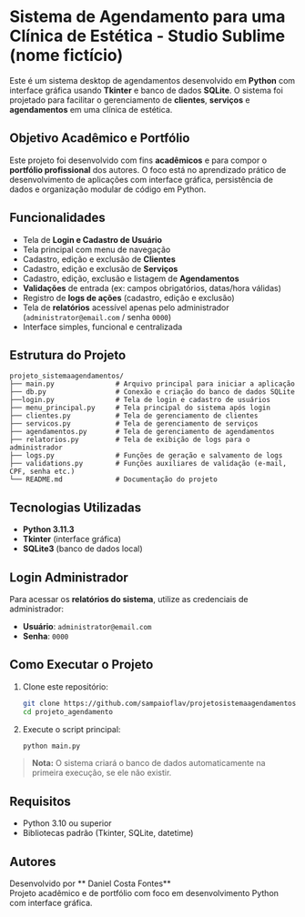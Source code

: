 
# Sistema de Agendamento para uma Clínica de Estética - Studio Sublime (nome fictício)

Este é um sistema desktop de agendamentos desenvolvido em **Python** com interface gráfica usando **Tkinter** e banco de dados **SQLite**. O sistema foi projetado para facilitar o gerenciamento de **clientes**, **serviços** e **agendamentos** em uma clínica de estética.

## Objetivo Acadêmico e Portfólio

Este projeto foi desenvolvido com fins **acadêmicos** e para compor o **portfólio profissional** dos autores. O foco está no aprendizado prático de desenvolvimento de aplicações com interface gráfica, persistência de dados e organização modular de código em Python.

## Funcionalidades

- Tela de **Login e Cadastro de Usuário**
- Tela principal com menu de navegação
- Cadastro, edição e exclusão de **Clientes**
- Cadastro, edição e exclusão de **Serviços**
- Cadastro, edição, exclusão e listagem de **Agendamentos**
- **Validações** de entrada (ex: campos obrigatórios, datas/hora válidas)
- Registro de **logs de ações** (cadastro, edição e exclusão)
- Tela de **relatórios** acessível apenas pelo administrador (`administrator@email.com` / senha `0000`)
- Interface simples, funcional e centralizada

## Estrutura do Projeto

```
projeto_sistemaagendamentos/
├── main.py               # Arquivo principal para iniciar a aplicação
├── db.py                 # Conexão e criação do banco de dados SQLite
├──login.py               # Tela de login e cadastro de usuários
├── menu_principal.py     # Tela principal do sistema após login
├── clientes.py           # Tela de gerenciamento de clientes
├── servicos.py           # Tela de gerenciamento de serviços
├── agendamentos.py       # Tela de gerenciamento de agendamentos
├── relatorios.py         # Tela de exibição de logs para o administrador
├── logs.py               # Funções de geração e salvamento de logs
├── validations.py        # Funções auxiliares de validação (e-mail, CPF, senha etc.)
└── README.md             # Documentação do projeto
```

##  Tecnologias Utilizadas

- **Python 3.11.3**
- **Tkinter** (interface gráfica)
- **SQLite3** (banco de dados local)

## Login Administrador

Para acessar os **relatórios do sistema**, utilize as credenciais de administrador:

- **Usuário**: `administrator@email.com`
- **Senha**: `0000`

##  Como Executar o Projeto

1. Clone este repositório:
   ```bash
   git clone https://github.com/sampaioflav/projetosistemaagendamentos.git
   cd projeto_agendamento
   ```

2. Execute o script principal:
   ```bash
   python main.py
   ```

> **Nota:** O sistema criará o banco de dados automaticamente na primeira execução, se ele não existir.

##  Requisitos

- Python 3.10 ou superior
- Bibliotecas padrão (Tkinter, SQLite, datetime)


## Autores

Desenvolvido por ** Daniel Costa Fontes**   
Projeto acadêmico e de portfólio com foco em desenvolvimento Python com interface gráfica.  
